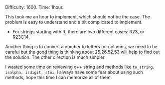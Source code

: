 Difficulty: 1600. Time: 1hour.

This took me an hour to implement, which should not be the case. The problem is easy to understand and a bit complicated to implement.

* For strings starting with R, there are two different cases: R23, or R23C14.

Another thing is to convert a number to letters for columns, 
we need to be careful but the good thing is thinking about 25,26,52,53 will help to find out the solution.
The other direction is much simpler. 

I wasted some time on reviewing c++ string and methods like `to_string, isalpha, isdigit, stoi`.
I always have some fear about using such methods, hope this time I can memorize all of them. 



